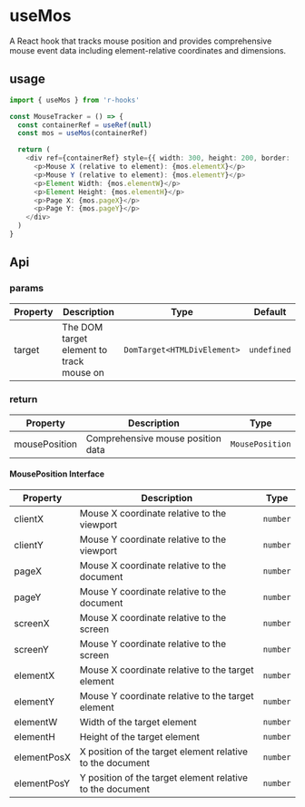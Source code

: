 # useMos

A React hook that tracks mouse position and provides comprehensive mouse event data including element-relative coordinates and dimensions.

## usage

```typescript
import { useMos } from 'r-hooks'

const MouseTracker = () => {
  const containerRef = useRef(null)
  const mos = useMos(containerRef)

  return (
    <div ref={containerRef} style={{ width: 300, height: 200, border: '1px solid #ccc' }}>
      <p>Mouse X (relative to element): {mos.elementX}</p>
      <p>Mouse Y (relative to element): {mos.elementY}</p>
      <p>Element Width: {mos.elementW}</p>
      <p>Element Height: {mos.elementH}</p>
      <p>Page X: {mos.pageX}</p>
      <p>Page Y: {mos.pageY}</p>
    </div>
  )
}
```

## Api

### params

|Property|Description|Type|Default|
|---|---|---|---|
|target|The DOM target element to track mouse on|`DomTarget<HTMLDivElement>`|`undefined`|

### return

|Property|Description|Type|
|---|---|---|
|mousePosition|Comprehensive mouse position data|`MousePosition`|

#### MousePosition Interface

|Property|Description|Type|
|---|---|---|
|clientX|Mouse X coordinate relative to the viewport|`number`|
|clientY|Mouse Y coordinate relative to the viewport|`number`|
|pageX|Mouse X coordinate relative to the document|`number`|
|pageY|Mouse Y coordinate relative to the document|`number`|
|screenX|Mouse X coordinate relative to the screen|`number`|
|screenY|Mouse Y coordinate relative to the screen|`number`|
|elementX|Mouse X coordinate relative to the target element|`number`|
|elementY|Mouse Y coordinate relative to the target element|`number`|
|elementW|Width of the target element|`number`|
|elementH|Height of the target element|`number`|
|elementPosX|X position of the target element relative to the document|`number`|
|elementPosY|Y position of the target element relative to the document|`number`|